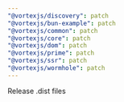 ```yaml
---
"@vortexjs/discovery": patch
"@vortexjs/bun-example": patch
"@vortexjs/common": patch
"@vortexjs/core": patch
"@vortexjs/dom": patch
"@vortexjs/prime": patch
"@vortexjs/ssr": patch
"@vortexjs/wormhole": patch
---
```


Release .dist files
